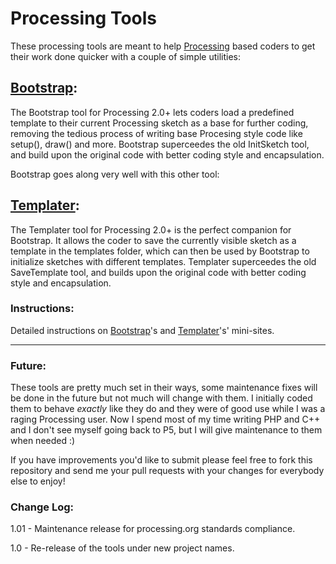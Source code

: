 # Processing Tools

These processing tools are meant to help [Processing](http://processing.org) based coders to get their work done quicker with a couple of simple utilities:

## [Bootstrap](http://poifox.com/bootstrap):

The Bootstrap tool for Processing 2.0+ lets coders load a predefined template to their current Processing sketch as a base for further coding, removing the tedious process of writing base Procesing style code like setup(), draw() and more. Bootstrap superceedes the old InitSketch tool, and build upon the original code with better coding style and encapsulation.

Bootstrap goes along very well with this other tool:

## [Templater](http://poifox.com/templater):

The Templater tool for Processing 2.0+ is the perfect companion for Bootstrap. It allows the coder to save the currently visible sketch as a template in the templates folder, which can then be used by Bootstrap to initialize sketches with different templates. Templater superceedes the old SaveTemplate tool, and builds upon the original code with better coding style and encapsulation.

### Instructions:

Detailed instructions on [Bootstrap](http://poifox.com/bootstrap)'s and [Templater](http://poifox.com/templater)'s' mini-sites.

---

### Future:

These tools are pretty much set in their ways, some maintenance fixes will be done in the future but not much will change with them. I initially coded them to behave _exactly_ like they do and they were of good use while I was a raging Processing user. Now I spend most of my time writing PHP and C++ and I don't see myself going back to P5, but I will give maintenance to them when needed :)

If you have improvements you'd like to submit please feel free to fork this repository and send me your pull requests with your changes for everybody else to enjoy!

### Change Log:

1.01 - Maintenance release for processing.org standards compliance.

1.0 - Re-release of the tools under new project names.